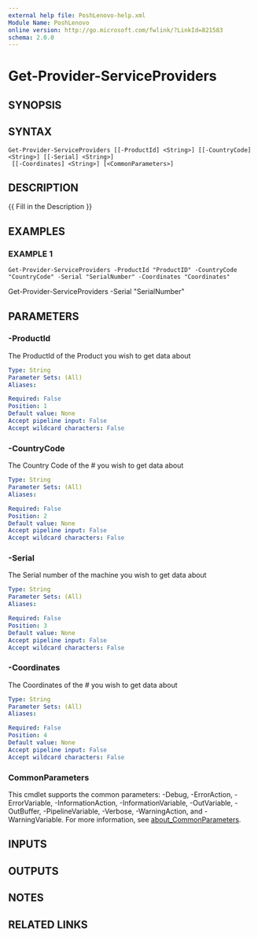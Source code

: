 ```yaml
---
external help file: PoshLenovo-help.xml
Module Name: PoshLenovo
online version: http://go.microsoft.com/fwlink/?LinkId=821583
schema: 2.0.0
---
```


# Get-Provider-ServiceProviders

## SYNOPSIS

## SYNTAX

```
Get-Provider-ServiceProviders [[-ProductId] <String>] [[-CountryCode] <String>] [[-Serial] <String>]
 [[-Coordinates] <String>] [<CommonParameters>]
```

## DESCRIPTION
{{ Fill in the Description }}

## EXAMPLES

### EXAMPLE 1
```
Get-Provider-ServiceProviders -ProductId "ProductID" -CountryCode "CountryCode" -Serial "SerialNumber" -Coordinates "Coordinates"
```

Get-Provider-ServiceProviders -Serial "SerialNumber"

## PARAMETERS

### -ProductId
The ProductId of the Product you wish to get data about

```yaml
Type: String
Parameter Sets: (All)
Aliases:

Required: False
Position: 1
Default value: None
Accept pipeline input: False
Accept wildcard characters: False
```

### -CountryCode
The Country Code of the # you wish to get data about

```yaml
Type: String
Parameter Sets: (All)
Aliases:

Required: False
Position: 2
Default value: None
Accept pipeline input: False
Accept wildcard characters: False
```

### -Serial
The Serial number of the machine you wish to get data about

```yaml
Type: String
Parameter Sets: (All)
Aliases:

Required: False
Position: 3
Default value: None
Accept pipeline input: False
Accept wildcard characters: False
```

### -Coordinates
The Coordinates of the # you wish to get data about

```yaml
Type: String
Parameter Sets: (All)
Aliases:

Required: False
Position: 4
Default value: None
Accept pipeline input: False
Accept wildcard characters: False
```

### CommonParameters
This cmdlet supports the common parameters: -Debug, -ErrorAction, -ErrorVariable, -InformationAction, -InformationVariable, -OutVariable, -OutBuffer, -PipelineVariable, -Verbose, -WarningAction, and -WarningVariable. For more information, see [about_CommonParameters](http://go.microsoft.com/fwlink/?LinkID=113216).

## INPUTS

## OUTPUTS

## NOTES

## RELATED LINKS

